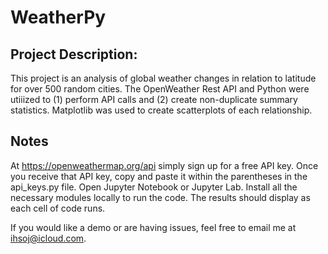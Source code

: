 # WeatherPy

## Project Description: 
This project is an analysis of global weather changes in relation to latitude for over 500 random cities. The OpenWeather Rest API and Python were utiiized to (1) perform API calls and (2) create non-duplicate summary statistics. Matplotlib was used to create scatterplots of each relationship.


## Notes
At https://openweathermap.org/api simply sign up for a free API key.
Once you receive that API key, copy and paste it within the parentheses in the api_keys.py file.
Open Jupyter Notebook or Jupyter Lab.
Install all the necessary modules locally to run the code.
The results should display as each cell of code runs. 
  
If you would like a demo or are having issues, feel free to email me at ihsoj@icloud.com.
